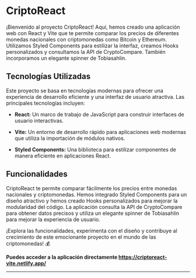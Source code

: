 # CriptoReact

¡Bienvenido al proyecto CriptoReact! Aquí, hemos creado una aplicación web con React y Vite que te permite comparar los precios de diferentes monedas nacionales con criptomonedas como Bitcoin y Ethereum. Utilizamos Styled Components para estilizar la interfaz, creamos Hooks personalizados y consultamos la API de CryptoCompare. También incorporamos un elegante spinner de Tobiasahlin.

## Tecnologías Utilizadas

Este proyecto se basa en tecnologías modernas para ofrecer una experiencia de desarrollo eficiente y una interfaz de usuario atractiva. Las principales tecnologías incluyen:

- **React:** Un marco de trabajo de JavaScript para construir interfaces de usuario interactivas.
  
- **Vite:** Un entorno de desarrollo rápido para aplicaciones web modernas que utiliza la importación de módulos nativos.

- **Styled Components:** Una biblioteca para estilizar componentes de manera eficiente en aplicaciones React.

## Funcionalidades

CriptoReact te permite comparar fácilmente los precios entre monedas nacionales y criptomonedas. Hemos integrado Styled Components para un diseño atractivo y hemos creado Hooks personalizados para mejorar la modularidad del código. La aplicación consulta la API de CryptoCompare para obtener datos precisos y utiliza un elegante spinner de Tobiasahlin para mejorar la experiencia de usuario.

¡Explora las funcionalidades, experimenta con el diseño y contribuye al crecimiento de este emocionante proyecto en el mundo de las criptomonedas! 💰

**Puedes acceder a la aplicación directamente https://criptoreact-vite.netlify.app/**

---

